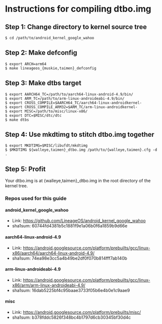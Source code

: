 # Instructions for compiling dtbo.img

## Step 1: Change directory to kernel source tree
```
$ cd /path/to/android_kernel_google_wahoo
```

## Step 2: Make defconfig
```
$ export ARCH=arm64
$ make lineageos_{muskie,taimen}_defconfig
```

## Step 3: Make dtbs target
```
$ export AARCH64_TC=/path/to/aarch64-linux-android-4.9/bin/
$ export ARM_TC=/path/to/arm-linux-androideabi-4.9/bin/
$ export CROSS_COMPILE=$AARCH64_TC/aarch64-linux-androidkernel-
$ export CROSS_COMPILE_ARM32=$ARM_TC/arm-linux-androidkernel-
$ export MISC=/path/to/misc/linux-x86/
$ export DTC=$MISC/dtc/dtc
$ make dtbs
```

## Step 4: Use mkdtimg to stitch dtbo.img together
```
$ export MKDTIMG=$MISC/libufdt/mkdtimg
$ $MKDTIMG ${walleye,taimen}_dtbo.img /path/to/{walleye,taimen}.cfg -d .
```

## Step 5: Profit
Your dtbo.img is at {walleye,taimen}_dtbo.img in the root directory of the kernel tree.

### Repos used for this guide

#### android_kernel_google_wahoo
* Link: https://github.com/LineageOS/android_kernel_google_wahoo
* sha1sum: 60744fd4381b5c1881f9e1a06b0f6a1859b9d66e

#### aarch64-linux-android-4.9
* Link: https://android.googlesource.com/platform/prebuilts/gcc/linux-x86/aarch64/aarch64-linux-android-4.9/
* sha1sum: 74ea98e3cc5a4b49be2df0f070b814fff7ab140b

#### arm-linux-androideabi-4.9
* Link: https://android.googlesource.com/platform/prebuilts/gcc/linux-x86/arm/arm-linux-androideabi-4.9/
* sha1sum: 16dab5225bf4c95baae3733f05b6e4b0e1c9aae9

#### misc
* Link: https://android.googlesource.com/platform/prebuilts/misc/
* sha1sum: b378fddc5826f348bc4b1797d6cb30345bf30d4c